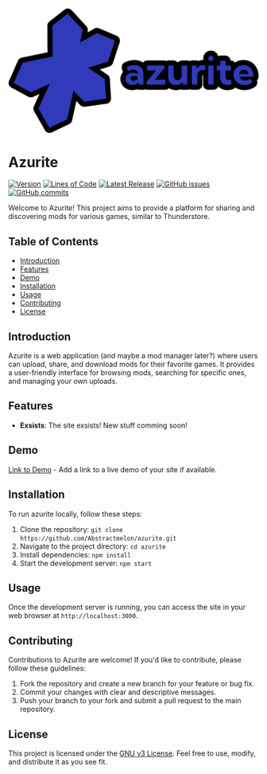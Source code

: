 ![Github logo](azuritelogo.png)

# Azurite

[![Version](https://img.shields.io/badge/Version-v0.3.1-blue)](https://github.com/AbstractMelon/Azurite/releases)
[![Lines of Code](https://img.shields.io/tokei/lines/github/AbstractMelon/Azurite)](https://github.com/AbstractMelon/Azurite)
[![Latest Release](https://img.shields.io/github/release-date/AbstractMelon/Azurite)](https://github.com/AbstractMelon/Azurite/releases)
[![GitHub issues](https://img.shields.io/github/issues/AbstractMelon/Azurite)](https://github.com/AbstractMelon/Azurite/issues)
[![GitHub commits](https://img.shields.io/github/commit-activity/m/AbstractMelon/Azurite)](https://github.com/AbstractMelon/Azurite/commits)


Welcome to Azurite! This project aims to provide a platform for sharing and discovering mods for various games, similar to Thunderstore.

## Table of Contents

- [Introduction](#introduction)
- [Features](#features)
- [Demo](#demo)
- [Installation](#installation)
- [Usage](#usage)
- [Contributing](#contributing)
- [License](#license)

## Introduction

Azurite is a web application (and maybe a mod manager later?) where users can upload, share, and download mods for their favorite games. It provides a user-friendly interface for browsing mods, searching for specific ones, and managing your own uploads.

## Features
- **Exsists**: The site exsists! New stuff comming soon!
<!--- - **User Authentication**: Secure user authentication system for registering, logging in, and managing user accounts.
- **Mod Upload**: Allow users to upload their mods, including descriptions, screenshots, and version information.
- **Mod Listing**: Display a list of available mods with sorting and filtering options.
- **Search Functionality**: Enable users to search for mods based on keywords, categories, or other criteria.
- **Mod Details**: Show detailed information about each mod, including descriptions, download links, and user ratings.
- **User Interaction**: Allow users to rate mods, leave comments, and interact with other users.
- **Responsive Design**: Ensure the site is accessible and usable across different devices and screen sizes. -->

## Demo

[Link to Demo](azurite-dev.vercel.app) - Add a link to a live demo of your site if available.

## Installation

To run azurite locally, follow these steps:

1. Clone the repository: `git clone https://github.com/Abstractmelon/azurite.git`
2. Navigate to the project directory: `cd azurite`
3. Install dependencies: `npm install`
5. Start the development server: `npm start`

## Usage

Once the development server is running, you can access the site in your web browser at `http://localhost:3000`. 

## Contributing

Contributions to Azurite are welcome! If you'd like to contribute, please follow these guidelines:

1. Fork the repository and create a new branch for your feature or bug fix.
2. Commit your changes with clear and descriptive messages.
3. Push your branch to your fork and submit a pull request to the main repository.

## License

This project is licensed under the [GNU v3 License](LICENSE). Feel free to use, modify, and distribute it as you see fit.
